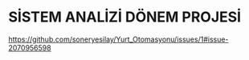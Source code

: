 # SİSTEM ANALİZİ DÖNEM PROJESİ
https://github.com/soneryesilay/Yurt_Otomasyonu/issues/1#issue-2070956598
